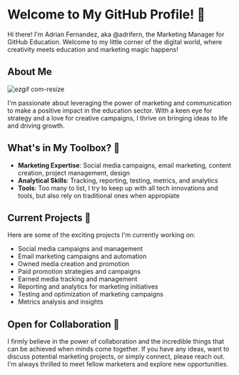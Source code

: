 # Welcome to My GitHub Profile! 🌟

Hi there! I'm Adrian Fernandez, aka @adrifern, the Marketing Manager for GitHub Education. Welcome to my little corner of the digital world, where creativity meets education and marketing magic happens!

## About Me
![ezgif com-resize](https://github.com/AdriFern/adrifern/assets/107892368/9cd54220-1e9a-4686-ac89-c560d03dbbb3)

I'm passionate about leveraging the power of marketing and communication to make a positive impact in the education sector. With a keen eye for strategy and a love for creative campaigns, I thrive on bringing ideas to life and driving growth.

## What's in My Toolbox? 🧰

- **Marketing Expertise**: Social media campaigns, email marketing, content creation, project management, design
- **Analytical Skills**: Tracking, reporting, testing, metrics, and analytics
- **Tools**: Too many to list, I try to keep up with all tech innovations and tools, but also rely on traditional ones when appropiate

## Current Projects 🚀

Here are some of the exciting projects I'm currently working on:

- Social media campaigns and management
- Email marketing campaigns and automation
- Owned media creation and promotion
- Paid promotion strategies and campaigns
- Earned media tracking and management
- Reporting and analytics for marketing initiatives
- Testing and optimization of marketing campaigns
- Metrics analysis and insights

## Open for Collaboration 🤝

I firmly believe in the power of collaboration and the incredible things that can be achieved when minds come together. If you have any ideas, want to discuss potential marketing projects, or simply connect, please reach out. I'm always thrilled to meet fellow marketers and explore new opportunities.
